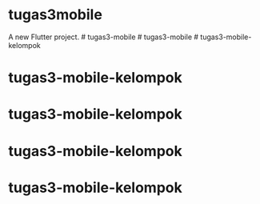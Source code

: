 # tugas3mobile

A new Flutter project.
#   t u g a s 3 - m o b i l e  
 #   t u g a s 3 - m o b i l e  
 # tugas3-mobile-kelompok
# tugas3-mobile-kelompok
# tugas3-mobile-kelompok
# tugas3-mobile-kelompok
# tugas3-mobile-kelompok
